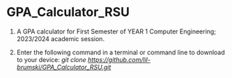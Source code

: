 # GPA_Calculator_RSU

1. A GPA calculator for First Semester of YEAR 1 Computer Engineering; 2023/2024 academic session.

2. Enter the following command in a terminal or command line to download to your device:
_git clone https://github.com/lil-brumski/GPA_Calculator_RSU.git_